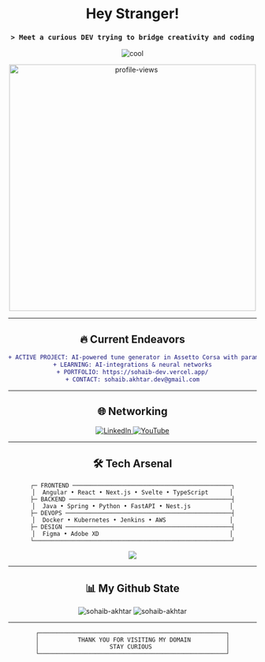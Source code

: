 <div align="center">

# Hey Stranger!
### `> Meet a curious DEV trying to bridge creativity and coding`

![cool](https://github.com/user-attachments/assets/c0f81fd3-cf4a-44e7-b63d-282fdb56cc66)

<img src="https://komarev.com/ghpvc/?username=sohaib-akhtar&label=Profile%20views&color=ff00ff&style=for-the-badge" alt="profile-views" width="500"/>

</div>

---

<div align="center">

## 🔥 Current Endeavors

</div>

<div align="center">

```diff
+ ACTIVE PROJECT: AI-powered tune generator in Assetto Corsa with param adjusting
+ LEARNING: AI-integrations & neural networks
+ PORTFOLIO: https://sohaib-dev.vercel.app/
+ CONTACT: sohaib.akhtar.dev@gmail.com
```

</div>

<div align="center">

---

<div align="center">

## 🌐 Networking

<a href="https://linkedin.com/in/connoisseur1/" target="_blank">
<img src="https://img.shields.io/badge/LinkedIn-0077B5?style=for-the-badge&logo=linkedin&logoColor=white" alt="LinkedIn"/>
</a>
<a href="https://www.youtube.com/@connoisseur.1" target="_blank">
<img src="https://img.shields.io/badge/YouTube-FF0000?style=for-the-badge&logo=youtube&logoColor=white" alt="YouTube"/>
</a>

</div>

---

<div align="center">

## 🛠️ Tech Arsenal

```
┌─ FRONTEND ─────────────────────────────────────────────┐
│  Angular • React • Next.js • Svelte • TypeScript      │
├─ BACKEND ──────────────────────────────────────────────┤
│  Java • Spring • Python • FastAPI • Nest.js           │
├─ DEVOPS ───────────────────────────────────────────────┤
│  Docker • Kubernetes • Jenkins • AWS                  │
├─ DESIGN ───────────────────────────────────────────────┤
│  Figma • Adobe XD                                     │
└────────────────────────────────────────────────────────┘
```

<p>
<img src="https://skillicons.dev/icons?i=angular,react,nextjs,svelte,typescript,java,spring,python,graphql,docker,kubernetes,jenkins,aws,linux,figma&theme=dark" />
</p>

</div>

---

<div align="center">

## 📊 My Github State

<img src="https://github-readme-stats.vercel.app/api/top-langs?username=sohaib-akhtar&show_icons=true&locale=en&layout=compact&theme=radical&hide_border=true" alt="sohaib-akhtar" />

<img src="https://github-readme-stats.vercel.app/api?username=sohaib-akhtar&show_icons=true&locale=en&theme=radical&hide_border=true" alt="sohaib-akhtar" />

</div>

---

<div align="center">

```
┌─────────────────────────────────────────────────────┐
│           THANK YOU FOR VISITING MY DOMAIN          │
│                    STAY CURIOUS                     │
└─────────────────────────────────────────────────────┘
```

</div>
